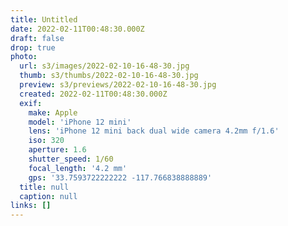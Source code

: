 ```yaml
---
title: Untitled
date: 2022-02-11T00:48:30.000Z
draft: false
drop: true
photo:
  url: s3/images/2022-02-10-16-48-30.jpg
  thumb: s3/thumbs/2022-02-10-16-48-30.jpg
  preview: s3/previews/2022-02-10-16-48-30.jpg
  created: 2022-02-11T00:48:30.000Z
  exif:
    make: Apple
    model: 'iPhone 12 mini'
    lens: 'iPhone 12 mini back dual wide camera 4.2mm f/1.6'
    iso: 320
    aperture: 1.6
    shutter_speed: 1/60
    focal_length: '4.2 mm'
    gps: '33.7593722222222 -117.766838888889'
  title: null
  caption: null
links: []
---
```

